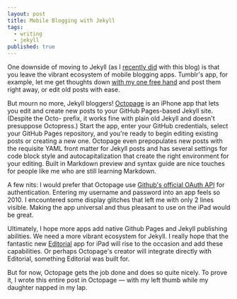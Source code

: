 ```yaml
---
layout: post
title: Mobile Blogging with Jekyll
tags: 
  - writing
  - jekyll
published: true
---
```


One downside of moving to Jekyll (as I [recently did](http://joewiz.org/2013/07/23/goodbye-tumblr-hello-github/) with this blog) is that you leave the vibrant ecosystem of mobile blogging apps. Tumblr's app, for example, let me get thoughts down [with my one free hand](/2012/12/30/john-horlivy-remembered/) and post them right away, or edit old posts with ease. 

But mourn no more, Jekyll bloggers! [Octopage](https://itunes.apple.com/us/app/octopage-blogging-jekyll-markdown/id649843345?mt=8) is an iPhone app that lets you edit and create new posts to your GitHub Pages-based Jekyll site. (Despite the Octo- prefix, it works fine with plain old Jekyll and doesn't presuppose Octopress.) Start the app, enter your GitHub credentials, select your GitHub Pages repository, and you're ready to begin editing existing posts or creating a new one. Octopage even prepopulates new posts with the requisite YAML front matter for Jekyll posts and has several settings for code block style and autocapitalization that create the right environment for your editing. Built in Markdown preview and syntax guide are nice touches for people like me who are still learning Markdown.

A few nits: I would prefer that Octopage use [Github's official OAuth API](http://developer.github.com/v3/oauth/) for authentication. Entering my username and password into an app feels so 2010. I encountered some display glitches that left me with only 2 lines visible. Making the app universal and thus pleasant to use on the iPad would be great.

Ultimately, I hope more apps add native Github Pages and Jekyll publishing abilities.  We need a more vibrant ecosystem for Jekyll.  I really hope that the fantastic new [Editorial](http://www.imore.com/editorial-ipad-gets-thoroughly-reviewed-found-be-awesome) app for iPad will rise to the occasion and add these capabilities. Or perhaps Octopage's creator will integrate directly with Editorial, something Editorial was built for. 

But for now, Octopage gets the job done and does so quite nicely. To prove it, I wrote this entire post in Octopage — with my left thumb while my daughter napped in my lap.